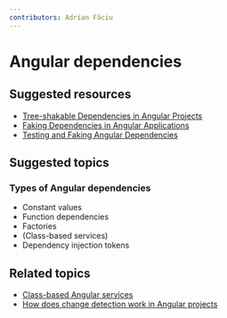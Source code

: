 ```yaml
---
contributors: Adrian Fâciu
---
```


# Angular dependencies

## Suggested resources
- [Tree-shakable Dependencies in Angular Projects](https://blog.angularindepth.com/tree-shakable-dependencies-in-angular-projects-5aaa7012b9e7)
- [Faking Dependencies in Angular Applications](https://blog.angularindepth.com/faking-dependencies-in-angular-applications-3fc501d70c2e)
- [Testing and Faking Angular Dependencies](https://blog.angularindepth.com/testing-and-faking-angular-dependencies-886495057121)

## Suggested topics
### Types of Angular dependencies
- Constant values
- Function dependencies
- Factories
- (Class-based services)
- Dependency injection tokens

## Related topics
- [Class-based Angular services](./class-based-angular-services.md)
- [How does change detection work in Angular projects](./how-does-change-detection-work-in-angular-projects.md)
